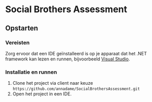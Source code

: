 # Social Brothers Assessment

## Opstarten
### Vereisten
Zorg ervoor dat een IDE geïnstalleerd is op je apparaat dat het .NET framework kan lezen en runnen, bijvoorbeeld [Visual Studio](https://visualstudio.microsoft.com/downloads/).

### Installatie en runnen
1. Clone het project via client naar keuze `https://github.com/annadame/SocialBrothersAssessment.git`
2. Open het project in een IDE.



